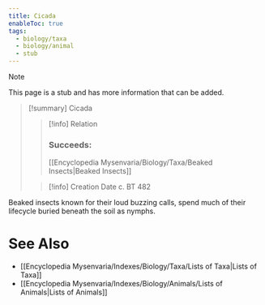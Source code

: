 ```yaml
---
title: Cicada
enableToc: true
tags:
  - biology/taxa
  - biology/animal
  - stub
---
```


> [!note]
> This page is a stub and has more information that can be added.

> [!summary] Cicada
> > [!info] Relation
> > ### Succeeds:
> > [[Encyclopedia Mysenvaria/Biology/Taxa/Beaked Insects|Beaked Insects]]
>
> > [!info] Creation Date
> > c. BT 482

Beaked insects known for their loud buzzing calls, spend much of their lifecycle buried beneath the soil as nymphs.

# See Also
- [[Encyclopedia Mysenvaria/Indexes/Biology/Taxa/Lists of Taxa|Lists of Taxa]]
- [[Encyclopedia Mysenvaria/Indexes/Biology/Animals/Lists of Animals|Lists of Animals]]
